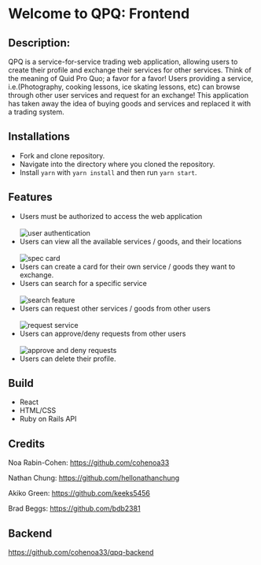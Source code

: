 # Welcome to QPQ: Frontend

## Description:
QPQ is a service-for-service trading web application, allowing users to create their profile and exchange their services for other services. Think of the meaning of Quid Pro Quo; a favor for a favor!  Users providing a service, i.e.(Photography, cooking lessons, ice skating lessons, etc) can browse through other user services and request for an exchange! This application has taken away the idea of buying goods and services and replaced it with a trading system.

## Installations
- Fork and clone repository.
- Navigate into the directory where you cloned the repository.
- Install `yarn` with `yarn install` and then run `yarn start`.

## Features 
- Users must be authorized to access the web application
<br><br/>
![user authentication](https://media.giphy.com/media/nOvnS2NsJ5ZViAglYN/giphy.gif)
- Users can view all the available services / goods, and their locations
<br><br/>
![spec card](https://media.giphy.com/media/u71ac8mljmztqydtz0/giphy.gif)
- Users can create a card for their own service / goods they want to exchange.
- Users can search for a specific service 
<br><br/>
![search feature](https://media.giphy.com/media/1NUk3tIAOWkN1MVSB5/giphy.gifse
)
- Users can request other services / goods from other users
<br><br/>
![request service](https://media.giphy.com/media/cU1c6qvApf10riWyrt/giphy.gif)
- Users can approve/deny requests from other users
<br><br/>
![approve and deny requests](https://media.giphy.com/media/gtIU5MXh5ievo3VzIZ/giphy.gif)
- Users can delete their profile.

## Build
- React
- HTML/CSS
- Ruby on Rails API

## Credits 

Noa Rabin-Cohen: https://github.com/cohenoa33

Nathan Chung: https://github.com/hellonathanchung

Akiko Green: https://github.com/keeks5456

Brad Beggs: https://github.com/bdb2381
 
 ## Backend
 https://github.com/cohenoa33/qpq-backend
